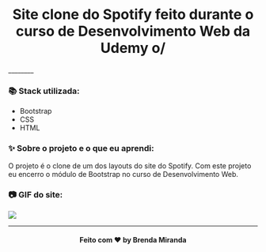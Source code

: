 <h1 align="center">
  Site clone do Spotify feito durante o curso de Desenvolvimento Web da Udemy o/
</h1>
________
 
### 📚 Stack utilizada:
* Bootstrap
* CSS
* HTML

### ✨ Sobre o projeto e o que eu aprendi:
O projeto é o clone de um dos layouts do site do Spotify. Com este projeto eu encerro o módulo de Bootstrap no curso de Desenvolvimento Web.

### 📷 GIF do site:

![](screenshots/1.gif)
________

<h4 align="center">
  Feito com ❤ by Brenda Miranda
</h4>
